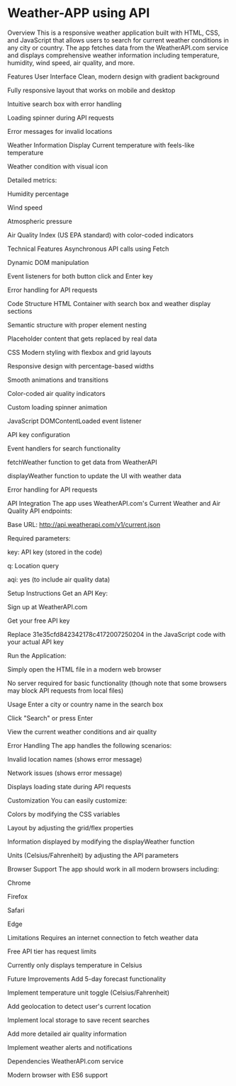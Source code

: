 # Weather-APP using API

Overview
This is a responsive weather application built with HTML, CSS, and JavaScript that allows users to search for current weather conditions in any city or country. The app fetches data from the WeatherAPI.com service and displays comprehensive weather information including temperature, humidity, wind speed, air quality, and more.

Features
User Interface
Clean, modern design with gradient background

Fully responsive layout that works on mobile and desktop

Intuitive search box with error handling

Loading spinner during API requests

Error messages for invalid locations

Weather Information Display
Current temperature with feels-like temperature

Weather condition with visual icon

Detailed metrics:

Humidity percentage

Wind speed

Atmospheric pressure

Air Quality Index (US EPA standard) with color-coded indicators

Technical Features
Asynchronous API calls using Fetch

Dynamic DOM manipulation

Event listeners for both button click and Enter key

Error handling for API requests

Code Structure
HTML
Container with search box and weather display sections

Semantic structure with proper element nesting

Placeholder content that gets replaced by real data

CSS
Modern styling with flexbox and grid layouts

Responsive design with percentage-based widths

Smooth animations and transitions

Color-coded air quality indicators

Custom loading spinner animation

JavaScript
DOMContentLoaded event listener

API key configuration

Event handlers for search functionality

fetchWeather function to get data from WeatherAPI

displayWeather function to update the UI with weather data

Error handling for API requests

API Integration
The app uses WeatherAPI.com's Current Weather and Air Quality API endpoints:

Base URL: http://api.weatherapi.com/v1/current.json

Required parameters:

key: API key (stored in the code)

q: Location query

aqi: yes (to include air quality data)

Setup Instructions
Get an API Key:

Sign up at WeatherAPI.com

Get your free API key

Replace 31e35cfd842342178c4172007250204 in the JavaScript code with your actual API key

Run the Application:

Simply open the HTML file in a modern web browser

No server required for basic functionality (though note that some browsers may block API requests from local files)

Usage
Enter a city or country name in the search box

Click "Search" or press Enter

View the current weather conditions and air quality

Error Handling
The app handles the following scenarios:

Invalid location names (shows error message)

Network issues (shows error message)

Displays loading state during API requests

Customization
You can easily customize:

Colors by modifying the CSS variables

Layout by adjusting the grid/flex properties

Information displayed by modifying the displayWeather function

Units (Celsius/Fahrenheit) by adjusting the API parameters

Browser Support
The app should work in all modern browsers including:

Chrome

Firefox

Safari

Edge

Limitations
Requires an internet connection to fetch weather data

Free API tier has request limits

Currently only displays temperature in Celsius

Future Improvements
Add 5-day forecast functionality

Implement temperature unit toggle (Celsius/Fahrenheit)

Add geolocation to detect user's current location

Implement local storage to save recent searches

Add more detailed air quality information

Implement weather alerts and notifications

Dependencies
WeatherAPI.com service

Modern browser with ES6 support

